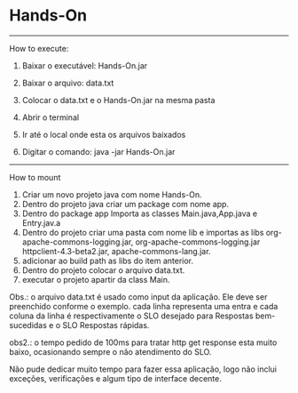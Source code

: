 # Hands-On

***********
How to execute:

1) Baixar o executável: Hands-On.jar 

2) Baixar o arquivo: data.txt

3) Colocar o data.txt e o Hands-On.jar na mesma pasta

4) Abrir o terminal 

5) Ir até o local onde esta os arquivos baixados

6) Digitar o comando: java -jar Hands-On.jar


************
How to mount

1) Criar um novo projeto java com nome Hands-On.
2) Dentro do projeto java criar um package com nome app.
3) Dentro do package app Importa as classes Main.java,App.java e Entry.jav.a
4) Dentro do projeto criar uma pasta com nome lib e importas as libs org-apache-commons-logging.jar, org-apache-commons-logging.jar	httpclient-4.3-beta2.jar,	apache-commons-lang.jar.
5) adicionar ao build path as libs do item anterior.
6) Dentro do projeto colocar o arquivo data.txt.
7) executar o projeto apartir da class Main.




Obs.: o arquivo data.txt é usado como input da aplicação. Ele deve ser preenchido conforme o exemplo.
cada linha representa uma entra e cada coluna da linha é respectivamente o SLO desejado para Respostas bem-sucedidas e o SLO Respostas rápidas.

obs2.: o tempo pedido de 100ms para tratar http get response esta muito baixo, ocasionando sempre o não atendimento do SLO.


Não pude dedicar muito tempo para fazer essa aplicação, logo não inclui exceções, verificações e algum tipo de interface decente.
